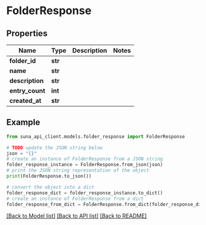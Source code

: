 # FolderResponse


## Properties

Name | Type | Description | Notes
------------ | ------------- | ------------- | -------------
**folder_id** | **str** |  | 
**name** | **str** |  | 
**description** | **str** |  | 
**entry_count** | **int** |  | 
**created_at** | **str** |  | 

## Example

```python
from suna_api_client.models.folder_response import FolderResponse

# TODO update the JSON string below
json = "{}"
# create an instance of FolderResponse from a JSON string
folder_response_instance = FolderResponse.from_json(json)
# print the JSON string representation of the object
print(FolderResponse.to_json())

# convert the object into a dict
folder_response_dict = folder_response_instance.to_dict()
# create an instance of FolderResponse from a dict
folder_response_from_dict = FolderResponse.from_dict(folder_response_dict)
```
[[Back to Model list]](../README.md#documentation-for-models) [[Back to API list]](../README.md#documentation-for-api-endpoints) [[Back to README]](../README.md)


